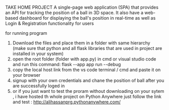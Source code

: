 TAKE HOME PROJECT
A single-page web application (SPA) that provides an API for tracking the position of a ball in 3D space. It also have a web-based dashboard for displaying the ball's position in real-time as well as 
Login & Registration functionality for users

for running program
1) Download the files and place them in a folder with same hierarchy (make sure that python and all flask libraries that are used in project are installed in your system)
2) open the root folder (folder with app.py) in cmd or visual studio code and run this command:   flask --app app run --debug
3) copy the local host link from the vs code terminal / cmd and paste it on your browser
4) signup with your own credentials and chane the position of ball after you are successfully loged in
5) or if you just want to test the proram without downloading on your sytem , i have hosted th whole project on Python Anywhere just follow the link and test :    http://alihassanprg.pythonanywhere.com/

   
